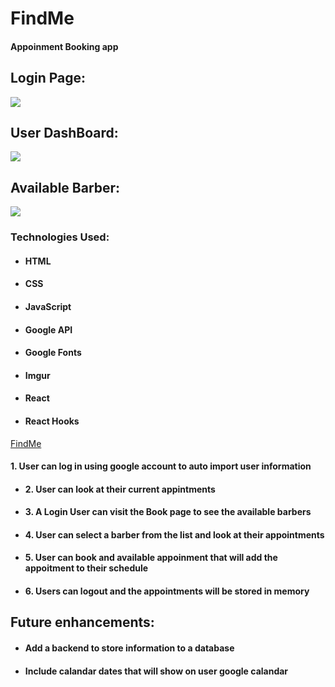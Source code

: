 # FindMe 

#### Appoinment Booking app

## Login Page: 

<img src="https://i.imgur.com/NmITKYv.png">

## User DashBoard:

<img src="https://i.imgur.com/UbhK84Z.png">


## Available Barber:

<img src="https://i.imgur.com/oHHO3Od.png">

### Technologies Used: 
- #### HTML 
- #### CSS
- #### JavaScript 
- #### Google API
- #### Google Fonts
- #### Imgur
- #### React
- #### React Hooks


[FindMe](https://jonathanpenaloa.github.io/poke_memory_game/)


#### 1. User can log in using google account to auto import user information

- #### 2. User can look at their current appintments 

- #### 3. A Login User can visit the Book page to see the available barbers

- #### 4. User can select a barber from the list and look at their appointments

- #### 5. User can book and available appoinment that will add the appoitment to their schedule

- #### 6. Users can logout and the appointments will be stored in memory

 

## Future enhancements:

- #### Add a backend to store information to a database

- #### Include calandar dates that will show on user google calandar 